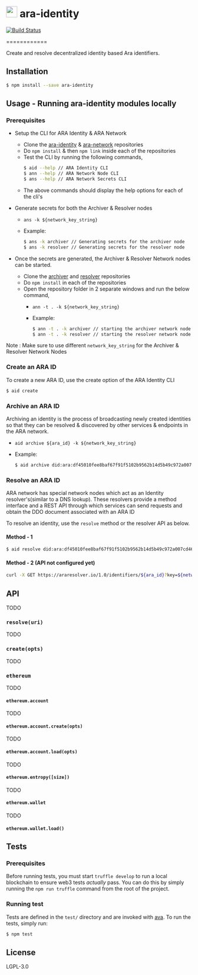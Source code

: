 <img src="https://github.com/AraBlocks/docs/blob/master/ara.png" width="30" height="30" /> ara-identity
======================================

[![Build Status](https://travis-ci.com/AraBlocks/ara-identity.svg?token=Ty4yTmKT8aELetQd1xZp&branch=master)](https://travis-ci.com/AraBlocks/ara-identity)

============

Create and resolve decentralized identity based Ara identifiers.

## Installation

```sh
$ npm install --save ara-identity
```

## Usage - Running ara-identity modules locally

### Prerequisites

* Setup the CLI for ARA Identity & ARA Network

  * Clone the [ara-identity](https://github.com/AraBlocks/ara-identity) & [ara-network](https://github.com/AraBlocks/ara-network) repositories
  * Do `npm install` & then `npm link` inside each of the repositories
  * Test the CLI by running the following commands,
      ```sh
      $ aid --help // ARA Identity CLI
      $ ann --help // ARA Network Node CLI
      $ ans --help // ARA Network Secrets CLI
      ```
  * The above commands should display the help options for each of the cli's

* Generate secrets for both the Archiver & Resolver nodes

  - `ans -k ${network_key_string}`

  - Example:
    ```sh
    $ ans -k archiver // Generating secrets for the archiver node
    $ ans -k resolver // Generating secrets for the resolver node
    ```

* Once the secrets are generated, the Archiver & Resolver Network nodes can be started.

  * Clone the [archiver](https://github.com/AraBlocks/ara-network-node-identity-archiver) and [resolver](https://github.com/AraBlocks/ara-network-node-identity-resolver) repositories
  * Do `npm install` in each of the repositories
  * Open the repository folder in 2 separate windows and run the below command,
    - `ann -t . -k ${network_key_string}`

    - Example:
      ```sh
      $ ann -t . -k archiver // starting the archiver network node
      $ ann -t . -k resolver // starting the resolver network node
      ```


Note : Make sure to use different `network_key_string` for the Archiver & Resolver Network Nodes

### Create an ARA ID

To create a new ARA ID, use the create option of the ARA Identity CLI

```sh
$ aid create
```

### Archive an ARA ID

Archiving an identity is the process of broadcasting newly created identities so that they can be resolved & discovered by other services & endpoints in the ARA network.

- `aid archive ${ara_id} -k ${network_key_string}`

- Example:
  ```sh
  $ aid archive did:ara:df45010fee8baf67f91f5102b9562b14d5b49c972a007cd460b1aa77fd90eaf9 -k archiver
  ```

### Resolve an ARA ID

ARA network has special network nodes which act as an Identity resolver's(similar to a DNS lookup). These resolvers provide a method interface and a REST API through which services can send requests and obtain the DDO document associated with an ARA ID

To resolve an identity, use the `resolve` method or the resolver API as below.

#### Method - 1

```sh
$ aid resolve did:ara:df45010fee8baf67f91f5102b9562b14d5b49c972a007cd460b1aa77fd90eaf9 -k resolver
```

#### Method - 2 (API not configured yet)
```sh
curl -X GET https://araresolver.io/1.0/identifiers/${ara_id}?key=${network_key_string}
```

## API

TODO

### `resolve(uri)`

TODO

### `create(opts)`

TODO

### `ethereum`

TODO

#### `ethereum.account`

TODO

#### `ethereum.account.create(opts)`

TODO

#### `ethereum.account.load(opts)`

TODO

#### `ethereum.entropy([size])`

TODO

#### `ethereum.wallet`

TODO

#### `ethereum.wallet.load()`

## Tests

### Prerequisites

Before running tests, you must start `truffle develop` to run a local
blockchain to ensure web3 tests _actually_ pass. You can do this by
simply running the `npm run truffle` command from the root of the
project.

### Running test

Tests are defined in the `test/` directory and are invoked with
[ava](https://github.com/avajs/ava). To run the tests, simply run:

```sh
$ npm test
```

## License

LGPL-3.0
